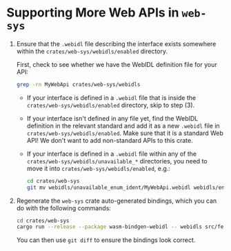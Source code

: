 # Supporting More Web APIs in `web-sys`

1. Ensure that the `.webidl` file describing the
   interface exists somewhere within the `crates/web-sys/webidls/enabled`
   directory.

   First, check to see whether we have the WebIDL definition file for
   your API:

   ```sh
   grep -rn MyWebApi crates/web-sys/webidls
   ```

   - If your interface is defined in a `.webidl` file that is inside the
     `crates/web-sys/webidls/enabled` directory, skip to step (3).

   - If your interface isn't defined in any file yet, find the WebIDL definition
     in the relevant standard and add it as a new `.webidl` file in
     `crates/web-sys/webidls/enabled`. Make sure that it is a standard Web API!
     We don't want to add non-standard APIs to this crate.

   - If your interface is defined in a `.webidl` file within any of the
     `crates/web-sys/webidls/unavailable_*` directories, you need to move it into
     `crates/web-sys/webidls/enabled`, e.g.:

     ```sh
     cd crates/web-sys
     git mv webidls/unavailable_enum_ident/MyWebApi.webidl webidls/enabled/MyWebApi.webidl
     ```

2. Regenerate the `web-sys` crate auto-generated bindings, which you can do with
   the following commands:

   ```sh
   cd crates/web-sys
   cargo run --release --package wasm-bindgen-webidl -- webidls src/features ./Cargo.toml
   ```

   You can then use `git diff` to ensure the bindings look correct.
